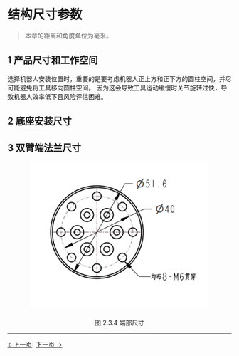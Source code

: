 # 结构尺寸参数

> 本章的距离和角度单位为毫米。

## 1 产品尺寸和工作空间
   选择机器人安装位置时，重要的是要考虑机器人正上方和正下方的圆柱空间，并尽可能避免将工具移向圆柱空间。 因为这会导致工具运动缓慢时关节旋转过快，导致机器人效率低下且风险评估困难。
            
## 2 底座安装尺寸



## 3 双臂端法兰尺寸
<center>
<img src="../resources/2-ProductFeature/末端法兰.png" width="400" height="auto" />
</center>
<br>
<center>
图 2.3.4 端部尺寸
</center>

---

[←上一页](../2-ProductFeature/2.2-ControlCoreParameter.md)| [下一页 →](../2-ProductFeature/2.4-ElectricalCharacteristicParameter.md)